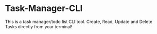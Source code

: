 # Task-Manager-CLI
This is a task manager/todo list CLI tool. Create, Read, Update and Delete Tasks directly from your terminal!

